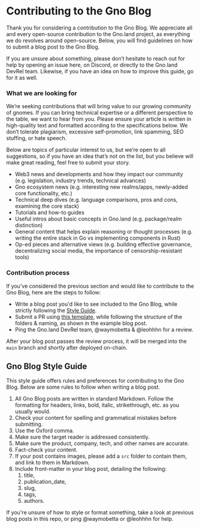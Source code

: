 # Contributing to the Gno Blog

Thank you for considering a contribution to the Gno Blog. We appreciate all and every open-source contribution to the Gno.land project, as everything we do revolves around open-source. 
Below, you will find guidelines on how to submit a blog post to the Gno Blog.

If you are unsure about something, please don’t hesitate to reach out for help by opening an issue here, on Discord, or directly to the Gno.land DevRel team.
Likewise, if you have an idea on how to improve this guide, go for it as well.

### What we are looking for
We’re seeking contributions that will bring value to our growing community of gnomes. If you can bring technical expertise or a different perspective to the table, we want to hear from you. Please ensure your article is written in high-quality text and formatted according to the specifications below. We don’t tolerate plagiarism, excessive self-promotion, link spamming, SEO stuffing, or hate speech.  

Below are topics of particular interest to us, but we’re open to all suggestions, so if you have an idea that’s not on the list, but you believe will make great reading, feel free to submit your story.

- Web3 news and developments and how they impact our community (e.g. legislation, industry trends, technical advances)
- Gno ecosystem news (e.g. interesting new realms/apps, newly-added core functionality, etc.)
- Technical deep dives (e.g. language comparisons, pros and cons, examining the core stack)
- Tutorials and how-to guides
- Useful intros about basic concepts in Gno.land (e.g. package/realm distinction)
- General content that helps explain reasoning or thought processes (e.g. writing the entire stack in Go vs implementing components in Rust)
- Op-ed pieces and alternative views (e.g. building effective governance, decentralizing social media, the importance of censorship-resistant tools)

### Contribution process

If you've considered the previous section and would like to contribute to the Gno Blog, here are the steps to follow:
- Write a blog post you'd like to see included to the Gno Blog, while strictly following the [Style Guide](#gno-blog-style-guide).
- Submit a PR using [this template](templatePR), while following the structure of the folders & naming, as shown in the example blog post.
- Ping the Gno.land DevRel team, @waymobetta & @leohhhn for a review.

After your blog post passes the review process, it will be merged into the `main` branch and shortly after deployed on-chain.

## Gno Blog Style Guide

This style guide offers rules and preferences for contributing to the Gno Blog.
Below are some rules to follow when writing a blog post.

1. All Gno Blog posts are written in standard Markdown. Follow the formatting for headers, links, bold, italic, strikethrough, etc. as you usually would.
2. Check your content for spelling and grammatical mistakes before submitting.
3. Use the Oxford comma.
4. Make sure the target reader is addressed consistently.
5. Make sure the product, company, tech, and other names are accurate.
6. Fact-check your content.
7. If your post contains images, please add a `src` folder to contain them, and link to them in Markdown.
8. Include front-matter in your blog post, detailing the following:
    1. title,
    2. publication_date,
    3. slug,
    4. tags,
    5. authors.

If you're unsure of how to style or format something, take a look at previous blog posts in this repo, or ping @waymobetta or @leohhhn for help. 


